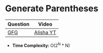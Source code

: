 Generate Parentheses
===

|Question|Video|
|-|-|
|[GFG](https://practice.geeksforgeeks.org/problems/generate-all-possible-parentheses/1)|[Alisha YT](https://youtu.be/WW1rYrR3tTI)|


<p>
<ul>
	<li> <strong> Time Complexity: </strong> O(2<sup>N</sup> * N) </li>
</ul>
</p>

